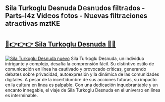 ## Sila Turkoglu Desnuda D𝚎sn𝚞dos filtr𝚊dos - Parts-I4z Vid𝚎os f𝚘tos - N𝚞evas filtr𝚊ciones atr𝚊ctivas mztKE

# <h2><a href="http://mbcwvc.tromn.icu/?c=Sila+Turkoglu+Desnuda">🔗👉👉👉 Sila Turkoglu Desnuda 🔗🔗</a></h2>

[![Sila Turkoglu Desnuda nuevo](https://i.imgur.com/pEAQMta.gif)](http://mbcwvc.tromn.icu/?c=Sila+Turkoglu+Desnuda)
Sila Turkoglu Desnuda, un individuo intrigante y complejo, desafía la comprensión fácil. Su distintivo estilo de comunicación en línea ha cautivado y provocado críticas, generando debates sobre privacidad, autoexpresión y la dinámica de las comunidades digitales. A pesar de la incertidumbre de sus acciones futuras, su impacto en la cultura en línea es palpable. Con una dedicación inquebrantable y un encanto innegable, el viaje de Sila Turkoglu Desnuda en el universo en línea es interminable.
